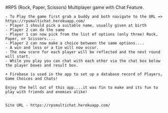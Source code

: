 #RPS (Rock, Paper, Scissors) Multiplayer game with Chat Feature.

    - To Play the game first grab a buddy and both navigate to the URL => https://rpsmultichat.herokuapp.com/
    - Player 1 should pick a suitable name, usually given at birth
    - Player 2 can do the same
    - Player 1 can now pick from the list of options (only three) Rock, Paper, or Scissors....
    - Player 2 can now make a choice between the same options....
    - A win and loss or a tie will now occur.
    - The new score for each player will be reflected and the next round will start.
    - While you play you can chat with each other via the chat box below the player boxes and result box.

    + Firebase is used in the app to set up a database record of Players, Game Choices and Chats!

    Enjoy the hell out of this app....it was fin to make and its fun to play with friends and enemies alike!


    Site URL - https://rpsmultichat.herokuapp.com/

